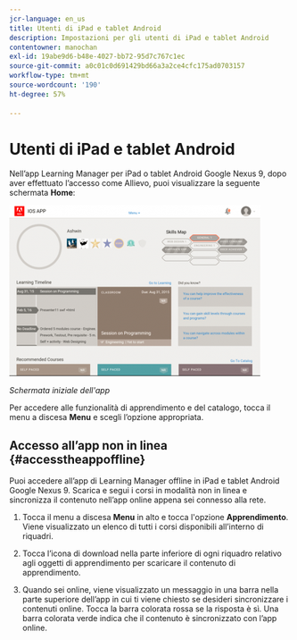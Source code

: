 ```yaml
---
jcr-language: en_us
title: Utenti di iPad e tablet Android
description: Impostazioni per gli utenti di iPad e tablet Android
contentowner: manochan
exl-id: 19abe9d6-b48e-4027-bb72-95d7c767c1ec
source-git-commit: a0c01c0d691429bd66a3a2ce4cfc175ad0703157
workflow-type: tm+mt
source-wordcount: '190'
ht-degree: 57%

---
```


# Utenti di iPad e tablet Android

Nell’app Learning Manager per iPad o tablet Android Google Nexus 9, dopo aver effettuato l’accesso come Allievo, puoi visualizzare la seguente schermata **Home**:

![](assets/screenshot-2015-08-07-12-24-40-e1439211134842.png)

*Schermata iniziale dell&#39;app*

Per accedere alle funzionalità di apprendimento e del catalogo, tocca il menu a discesa **Menu** e scegli l’opzione appropriata.

<!--![](assets/menu-ipad.png)-->

## Accesso all’app non in linea {#accesstheappoffline}

Puoi accedere all’app di Learning Manager offline in iPad e tablet Android Google Nexus 9. Scarica e segui i corsi in modalità non in linea e sincronizza il contenuto nell’app online appena sei connesso alla rete.

1. Tocca il menu a discesa **Menu** in alto e tocca l&#39;opzione **Apprendimento**. Viene visualizzato un elenco di tutti i corsi disponibili all’interno di riquadri.
1. Tocca l’icona di download nella parte inferiore di ogni riquadro relativo agli oggetti di apprendimento per scaricare il contenuto di apprendimento.

   <!--![](assets/download-ipad.png)-->

1. Quando sei online, viene visualizzato un messaggio in una barra nella parte superiore dell’app in cui ti viene chiesto se desideri sincronizzare i contenuti online. Tocca la barra colorata rossa se la risposta è sì. Una barra colorata verde indica che il contenuto è sincronizzato con l’app online.

<!--## Track device storage {#trackdevicestorage}

You can monitor your device storage periodically.

Tap the profile icon at the upper-right corner of the app and tap **Device Storage** menu option.

![](assets/app-device-storage.png)

An app storage information dialog appears as shown below.

![](assets/app-storage.png)

Using the app storage information, you can check the total space of device, app and the downloaded courses. This information enables you to download courses accordingly. To delete the downloaded courses in the device, tap X icon adjacent to each course name.-->
